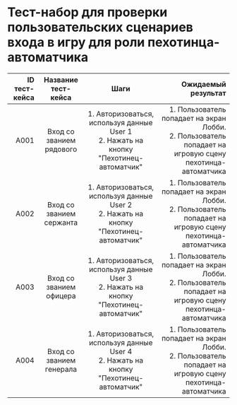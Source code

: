 # **Тест-набор для проверки пользовательских сценариев входа в игру для роли пехотинца-автоматчика**

| ID тест-кейса |   Название тест-кейса    |                                           Шаги                                           |                                                                                          Ожидаемый результат |
| ------------: | :----------------------: | :--------------------------------------------------------------------------------------: | -----------------------------------------------------------------------------------------------------------: |
|          A001 | Вход со званием рядового | 1. Авторизоваться, используя данные User 1<br>2. Нажать на кнопку "Пехотинец-автоматчик" | 1. Пользователь попадает на экран Лобби.<br> 2. Пользователь попадает на игровую сцену пехотинца-автоматчика |
|          A002 | Вход со званием сержанта | 1. Авторизоваться, используя данные User 2<br>2. Нажать на кнопку "Пехотинец-автоматчик" | 1. Пользователь попадает на экран Лобби.<br> 2. Пользователь попадает на игровую сцену пехотинца-автоматчика |
|          A003 | Вход со званием офицера  | 1. Авторизоваться, используя данные User 3<br>2. Нажать на кнопку "Пехотинец-автоматчик" | 1. Пользователь попадает на экран Лобби.<br> 2. Пользователь попадает на игровую сцену пехотинца-автоматчика |
|          A004 | Вход со званием генерала | 1. Авторизоваться, используя данные User 4<br>2. Нажать на кнопку "Пехотинец-автоматчик" | 1. Пользователь попадает на экран Лобби.<br> 2. Пользователь попадает на игровую сцену пехотинца-автоматчика |
